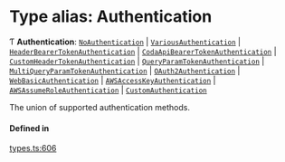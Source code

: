 # Type alias: Authentication

Ƭ **Authentication**: [`NoAuthentication`](../interfaces/NoAuthentication.md) \| [`VariousAuthentication`](../interfaces/VariousAuthentication.md) \| [`HeaderBearerTokenAuthentication`](../interfaces/HeaderBearerTokenAuthentication.md) \| [`CodaApiBearerTokenAuthentication`](../interfaces/CodaApiBearerTokenAuthentication.md) \| [`CustomHeaderTokenAuthentication`](../interfaces/CustomHeaderTokenAuthentication.md) \| [`QueryParamTokenAuthentication`](../interfaces/QueryParamTokenAuthentication.md) \| [`MultiQueryParamTokenAuthentication`](../interfaces/MultiQueryParamTokenAuthentication.md) \| [`OAuth2Authentication`](../interfaces/OAuth2Authentication.md) \| [`WebBasicAuthentication`](../interfaces/WebBasicAuthentication.md) \| [`AWSAccessKeyAuthentication`](../interfaces/AWSAccessKeyAuthentication.md) \| [`AWSAssumeRoleAuthentication`](../interfaces/AWSAssumeRoleAuthentication.md) \| [`CustomAuthentication`](../interfaces/CustomAuthentication.md)

The union of supported authentication methods.

#### Defined in

[types.ts:606](https://github.com/coda/packs-sdk/blob/main/types.ts#L606)
